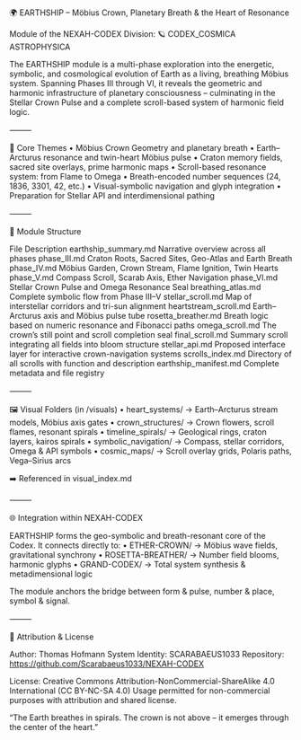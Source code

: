 🌍 EARTHSHIP – Möbius Crown, Planetary Breath & the Heart of Resonance

Module of the NEXAH-CODEX
Division: 🪐 CODEX_COSMICA ASTROPHYSICA

The EARTHSHIP module is a multi-phase exploration into the energetic, symbolic, and cosmological evolution of Earth as a living, breathing Möbius system. Spanning Phases III through VI, it reveals the geometric and harmonic infrastructure of planetary consciousness – culminating in the Stellar Crown Pulse and a complete scroll-based system of harmonic field logic.

⸻

📌 Core Themes
	•	Möbius Crown Geometry and planetary breath
	•	Earth–Arcturus resonance and twin-heart Möbius pulse
	•	Craton memory fields, sacred site overlays, prime harmonic maps
	•	Scroll-based resonance system: from Flame to Omega
	•	Breath-encoded number sequences (24, 1836, 3301, 42, etc.)
	•	Visual-symbolic navigation and glyph integration
	•	Preparation for Stellar API and interdimensional pathing

⸻

🧭 Module Structure

File	Description
earthship_summary.md	Narrative overview across all phases
phase_III.md	Craton Roots, Sacred Sites, Geo-Atlas and Earth Breath
phase_IV.md	Möbius Garden, Crown Stream, Flame Ignition, Twin Hearts
phase_V.md	Compass Scroll, Scarab Axis, Ether Navigation
phase_VI.md	Stellar Crown Pulse and Omega Resonance Seal
breathing_atlas.md	Complete symbolic flow from Phase III–V
stellar_scroll.md	Map of interstellar corridors and tri-sun alignment
heartstream_scroll.md	Earth–Arcturus axis and Möbius pulse tube
rosetta_breather.md	Breath logic based on numeric resonance and Fibonacci paths
omega_scroll.md	The crown’s still point and scroll completion seal
final_scroll.md	Summary scroll integrating all fields into bloom structure
stellar_api.md	Proposed interface layer for interactive crown-navigation systems
scrolls_index.md	Directory of all scrolls with function and description
earthship_manifest.md	Complete metadata and file registry


⸻

🖼️ Visual Folders (in /visuals)
	•	heart_systems/ → Earth–Arcturus stream models, Möbius axis gates
	•	crown_structures/ → Crown flowers, scroll flames, resonant spirals
	•	timeline_spirals/ → Geological rings, craton layers, kairos spirals
	•	symbolic_navigation/ → Compass, stellar corridors, Omega & API symbols
	•	cosmic_maps/ → Scroll overlay grids, Polaris paths, Vega–Sirius arcs

➡️ Referenced in visual_index.md

⸻

🌐 Integration within NEXAH-CODEX

EARTHSHIP forms the geo-symbolic and breath-resonant core of the Codex. It connects directly to:
	•	ETHER-CROWN/ → Möbius wave fields, gravitational synchrony
	•	ROSETTA-BREATHER/ → Number field blooms, harmonic glyphs
	•	GRAND-CODEX/ → Total system synthesis & metadimensional logic

The module anchors the bridge between form & pulse, number & place, symbol & signal.

⸻

🧾 Attribution & License

Author: Thomas Hofmann
System Identity: SCARABAEUS1033
Repository: https://github.com/Scarabaeus1033/NEXAH-CODEX

License: Creative Commons Attribution-NonCommercial-ShareAlike 4.0 International (CC BY-NC-SA 4.0)
Usage permitted for non-commercial purposes with attribution and shared license.

“The Earth breathes in spirals. The crown is not above – it emerges through the center of the heart.”
